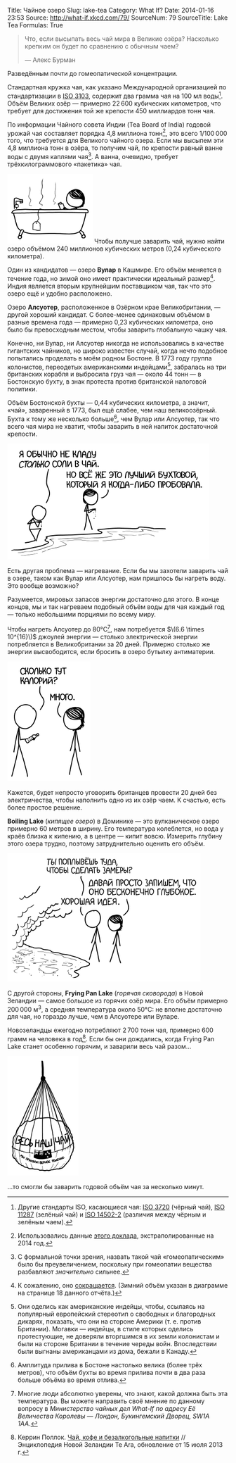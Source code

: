 Title: Чайное озеро
Slug: lake-tea
Category: What If?
Date: 2014-01-16 23:53
Source: http://what-if.xkcd.com/79/
SourceNum: 79
SourceTitle: Lake Tea
Formulas: True

> Что, если высыпать весь чай мира в Великие озёра? Насколько крепким он будет по сравнению с обычным чаем?
>
> — Алекс Бурман

Разведённым почти до гомеопатической концентрации.

Стандартная кружка чая, как указано Международной организацией по стандартизации в [ISO 3103](http://www.iso.org/iso/catalogue_detail.htm?csnumber=8250), содержит два грамма чая на 100 мл воды[^1]. Объём Великих озёр — примерно 22&thinsp;600 кубических километров, что требует для достижения той же крепости 450 миллиардов тонн чая.

По информации Чайного совета Индии (Tea Board of India) годовой урожай чая составляет порядка 4,8 миллиона тонн[^2], это всего 1/100&thinsp;000 того, что требуется для Великого чайного озера. Если мы высыпем эти 4,8 миллиона тонн в озёра, то получим чай, по крепости равный ванне воды с двумя каплями чая[^3]. А ванна, очевидно, требует трёхкилограммового «пакетика» чая.

![](/uploads/079-lake-tea/tea_bathtub.png "Сейчас меня завалят сообщениями о том, нужно ли добавлять сахар в ванну.")
Чтобы получше заварить чай, нужно найти озеро объёмом 240 миллионов кубических метров (0,24 кубического километра).

Один из кандидатов — озеро **Вулар** в Кашмире. Его объём меняется в течение года, но зимой оно имеет практически идеальный размер[^4]. Индия является вторым крупнейшим поставщиком чая, так что это озеро ещё и удобно расположено.

Озеро **Алсуотер**, расположенное в Озёрном крае Великобритании, — другой хороший кандидат. С более-менее одинаковым объёмом в разные времена года — примерно 0,23 кубических километра, оно было бы превосходным местом, чтобы заварить глобальную чашку чая.

Конечно, ни Вулар, ни Алсуотер никогда не использовались в качестве гигантских чайников, но широко известен случай, когда нечто подобное попытались проделать в моём родном Бостоне. В 1773 году группа колонистов, переодетых американскими индейцами[^5], забралась на три британских корабля и выбросила груз чая — около 44 тонн — в Бостонскую бухту, в знак протеста против британской налоговой политики.

Объём Бостонской бухты — 0,44 кубических километра, а значит, «чай», заваренный в 1773, был ещё слабее, чем наш великоозёрный. Бухта к тому же несколько больше[^6], чем Вулар или Алсуотер, так что всего чая мира не хватит, чтобы заварить в ней напиток достаточной крепости.

![](/uploads/079-lake-tea/tea_harbor_ru.png "Он стал ещё лучше после того, как мы построили очистительное сооружение и перестали сливать нечистоты прямо в бухту.")

Есть другая проблема — нагревание. Если бы мы захотели заварить чай в озере, таком как Вулар или Алсуотер, нам пришлось бы нагреть воду. Это вообще возможно?

Разумеется, мировых запасов энергии достаточно для этого. В конце концов, мы и так нагреваем подобный объём воды для чая каждый год — только небольшими порциями по всему миру.

Чтобы нагреть Алсуотер до 80°C[^7], нам потребуется $\(6.6 \times 10^{16}\)$ джоулей энергии — столько электрической энергии потребляется в Великобритании за 20 дней. Примерно столько же энергии высвободится, если бросить в озеро бутылку антиматерии.

![](/uploads/079-lake-tea/tea_waterbottle_ru.png "Не является существенным источником рибофлавина.")

Кажется, будет непросто уговорить британцев провести 20 дней без электричества, чтобы наполнить одно из их озёр чаем. К счастью, есть более простое решение.

**Boiling Lake** (_кипящее озеро_) в Доминике — это вулканическое озеро примерно 60 метров в ширину. Его температура колеблется, но вода у краёв близка к кипению, а в центре — кипит вовсю. Измерить глубину этого озера трудно, поэтому затруднительно оценить его объём.

![](/uploads/079-lake-tea/tea_boiling_ru.png "Тот факт, что иногда оно полностью выкипает, играет не в нашу пользу.")

С другой стороны, **Frying Pan Lake** (_горячая сковорода_) в Новой Зеландии — самое большое из горячих озёр мира. Его объём примерно 200&thinsp;000 м<sup>3</sup>, а средняя температура около 50°C: не вполне достаточно для чая, но гораздо лучше, чем в Алсуотере или Вуларе.

Новозеландцы ежегодно потребляют 2&thinsp;700 тонн чая, примерно 600 грамм на человека в год[^8]. Если бы они дождались, когда Frying Pan Lake станет особенно горячим, и заварили весь чай разом…

![](/uploads/079-lake-tea/tea_nz_ru.png "Мы приняли верное решение, делая то, о чём прочитали в блоге. У нас будет так много чая!")

…то смогли бы заварить годовой объём чая за несколько минут.

[^1]: Другие стандарты ISO, касающиеся чая: [ISO 3720](http://www.iso.org/iso/catalogue_detail.htm?csnumber=51541) (чёрный чай), [ISO 11287](http://www.iso.org/iso/catalogue_detail.htm?csnumber=51540) (зелёный чай) и [ISO 14502-2](http://www.iso.org/iso/iso_catalogue/catalogue_tc/catalogue_detail.htm?csnumber=31357) (различия между чёрным и зелёным чаем).
[^2]: Использовались данные [этого доклада](http://www.teaboard.gov.in/pdf/Tea%20Statistics%20Global%20Scenario.pdf), экстраполированные на 2014 год.
[^3]: С формальной точки зрения, назвать такой чай «гомеопатическим» было бы преувеличением, поскольку при гомеопатии вещества разбавляют _значительно_ сильнее.
[^4]: К сожалению, оно [сокращается](http://www.ramsar.org/pdf/wurc/wurc_mgtplan_india_wular.pdf). (Зимний объём указан в диаграмме на странице 18 данного отчёта.)
[^5]: Они оделись как американские индейцы, чтобы, ссылаясь на популярный европейский стереотип о свободных и благородных дикарях, показать, что они на стороне Америки (т. е. против Британии). Могавки — индейцы, в стиле которых оделись протестующие, не доверяли вторгшимся в их земли колонистам и были на стороне Британии в течение череды войн. Впоследствии были выгнаны американцами из дома, бежали в Канаду.
[^6]: Амплитуда прилива в Бостоне настолько велика (более трёх метров), что объём бухты во время прилива почти в два раза больше объёма во время отлива.
[^7]: Многие люди абсолютно уверены, что знают, какой должна быть эта температура. Вы можете направить своё мнение по данному вопросу в _Министерство чайных дел What-If по адресу Её Величества Королевы — Лондон, Букингемский Дворец, SW1A 1AA_.
[^8]: Керрин Поллок. [Чай, кофе и безалкогольные напитки](http://www.teara.govt.nz/en/tea-coffee-and-soft-drinks) // Энциклопедия Новой Зеландии Te Ara, обновление от 15 июля 2013 г.
